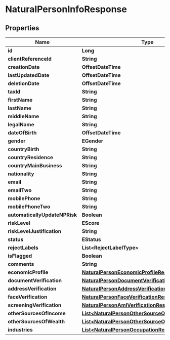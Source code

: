 

# NaturalPersonInfoResponse


## Properties

| Name | Type | Description | Notes |
|------------ | ------------- | ------------- | -------------|
|**id** | **Long** |  |  [optional] |
|**clientReferenceId** | **String** |  |  [optional] |
|**creationDate** | **OffsetDateTime** |  |  [optional] |
|**lastUpdatedDate** | **OffsetDateTime** |  |  [optional] |
|**deletionDate** | **OffsetDateTime** |  |  [optional] |
|**taxId** | **String** |  |  [optional] |
|**firstName** | **String** |  |  [optional] |
|**lastName** | **String** |  |  [optional] |
|**middleName** | **String** |  |  [optional] |
|**legalName** | **String** |  |  [optional] |
|**dateOfBirth** | **OffsetDateTime** |  |  [optional] |
|**gender** | **EGender** |  |  [optional] |
|**countryBirth** | **String** |  |  [optional] |
|**countryResidence** | **String** |  |  [optional] |
|**countryMainBusiness** | **String** |  |  [optional] |
|**nationality** | **String** |  |  [optional] |
|**email** | **String** |  |  [optional] |
|**emailTwo** | **String** |  |  [optional] |
|**mobilePhone** | **String** |  |  [optional] |
|**mobilePhoneTwo** | **String** |  |  [optional] |
|**automaticallyUpdateNPRisk** | **Boolean** |  |  [optional] |
|**riskLevel** | **EScore** |  |  [optional] |
|**riskLevelJustification** | **String** |  |  [optional] |
|**status** | **EStatus** |  |  [optional] |
|**rejectLabels** | **List&lt;RejectLabelType&gt;** |  |  [optional] |
|**isFlagged** | **Boolean** |  |  [optional] |
|**comments** | **String** |  |  [optional] |
|**economicProfile** | [**NaturalPersonEconomicProfileResponse**](NaturalPersonEconomicProfileResponse.md) |  |  [optional] |
|**documentVerification** | [**NaturalPersonDocumentVerificationResponse**](NaturalPersonDocumentVerificationResponse.md) |  |  [optional] |
|**addressVerification** | [**NaturalPersonAddressVerificationResponse**](NaturalPersonAddressVerificationResponse.md) |  |  [optional] |
|**faceVerification** | [**NaturalPersonFaceVerificationResponse**](NaturalPersonFaceVerificationResponse.md) |  |  [optional] |
|**screeningVerification** | [**NaturalPersonAmlVerificationResponse**](NaturalPersonAmlVerificationResponse.md) |  |  [optional] |
|**otherSourcesOfIncome** | [**List&lt;NaturalPersonOtherSourceOfIncomeResponse&gt;**](NaturalPersonOtherSourceOfIncomeResponse.md) |  |  [optional] |
|**otherSourcesOfWealth** | [**List&lt;NaturalPersonOtherSourceOfWealthResponse&gt;**](NaturalPersonOtherSourceOfWealthResponse.md) |  |  [optional] |
|**industries** | [**List&lt;NaturalPersonOccupationResponse&gt;**](NaturalPersonOccupationResponse.md) |  |  [optional] |



